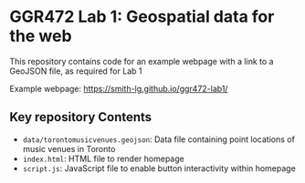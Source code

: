 # GGR472 Lab 1: Geospatial data for the web
This repository contains code for an example webpage with a link to a GeoJSON file, as required for Lab 1

Example webpage: https://smith-lg.github.io/ggr472-lab1/

## Key repository Contents
- `data/torontomusicvenues.geojson`: Data file containing point locations of music venues in Toronto 
- `index.html`: HTML file to render homepage
- `script.js`: JavaScript file to enable button interactivity within homepage

